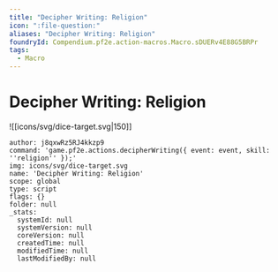 ```yaml
---
title: "Decipher Writing: Religion"
icon: ":file-question:"
aliases: "Decipher Writing: Religion"
foundryId: Compendium.pf2e.action-macros.Macro.sDUERv4E88G5BRPr
tags:
  - Macro
---
```


# Decipher Writing: Religion
![[icons/svg/dice-target.svg|150]]

```Macro
author: j8qxwRz5RJ4kkzp9
command: 'game.pf2e.actions.decipherWriting({ event: event, skill: ''religion'' });'
img: icons/svg/dice-target.svg
name: 'Decipher Writing: Religion'
scope: global
type: script
flags: {}
folder: null
_stats:
  systemId: null
  systemVersion: null
  coreVersion: null
  createdTime: null
  modifiedTime: null
  lastModifiedBy: null
```
